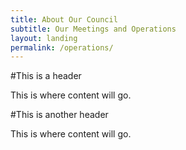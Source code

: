 ```yaml
---
title: About Our Council
subtitle: Our Meetings and Operations
layout: landing
permalink: /operations/
---
```


#This is a header

This is where content will go.

#This is another header

This is where content will go.
